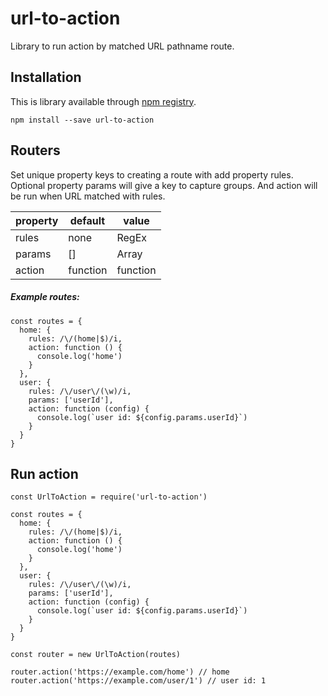 # url-to-action
Library to run action by matched URL pathname route.

## Installation
This is library available through [npm registry](https://npmjs.com/url-to-action).

```
npm install --save url-to-action
```

## Routers

Set unique property keys to creating a route with add property rules.
Optional property params will give a key to capture groups. And action will be run when URL matched with rules.

| property | default | value
|--|--|--|
| rules | none | RegEx |
| params | [] | Array |
| action | function | function |

##### Example routes:
```
const routes = {
  home: {
    rules: /\/(home|$)/i,
    action: function () {
      console.log('home')
    }
  },
  user: {
    rules: /\/user\/(\w)/i,
    params: ['userId'],
    action: function (config) {
      console.log(`user id: ${config.params.userId}`)
    }
  }
}
```

## Run action
```
const UrlToAction = require('url-to-action')

const routes = {
  home: {
    rules: /\/(home|$)/i,
    action: function () {
      console.log('home')
    }
  },
  user: {
    rules: /\/user\/(\w)/i,
    params: ['userId'],
    action: function (config) {
      console.log(`user id: ${config.params.userId}`)
    }
  }
}

const router = new UrlToAction(routes)

router.action('https://example.com/home') // home
router.action('https://example.com/user/1') // user id: 1
```
